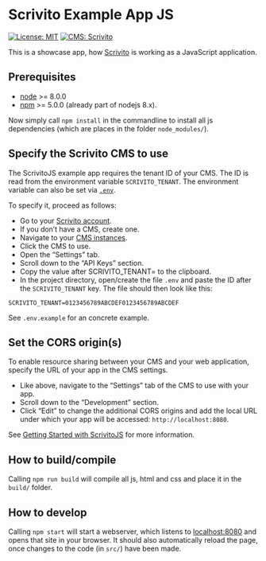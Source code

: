# Scrivito Example App JS

[![License: MIT](https://img.shields.io/badge/License-MIT-blue.svg)](https://opensource.org/licenses/MIT) [![CMS: Scrivito](https://img.shields.io/badge/CMS-Scrivito-brightgreen.svg)](https://scrivito.com)

This is a showcase app, how [Scrivito](https://scrivito.com) is working as a JavaScript application.

## Prerequisites

* [node](https://nodejs.org/en/) >= 8.0.0
* [npm](https://www.npmjs.com/get-npm) >= 5.0.0 (already part of nodejs 8.x).

Now simply call `npm install` in the commandline to install all js dependencies (which are places in the folder `node_modules/`).

## Specify the Scrivito CMS to use

The ScrivitoJS example app requires the tenant ID of your CMS. The ID is read from the environment variable `SCRIVITO_TENANT`. The environment variable can also be set via [`.env`](https://github.com/motdotla/dotenv).

To specify it, proceed as follows:

* Go to your [Scrivito account](https://my.scrivito.com/account).
* If you don’t have a CMS, create one.
* Navigate to your [CMS instances](https://my.scrivito.com/tenants).
* Click the CMS to use.
* Open the “Settings” tab.
* Scroll down to the “API Keys” section.
* Copy the value after SCRIVITO_TENANT= to the clipboard.
* In the project directory, open/create the file `.env` and paste the ID after the `SCRIVITO_TENANT` key. The file should then look like this:

```
SCRIVITO_TENANT=0123456789ABCDEF0123456789ABCDEF
```

See `.env.example` for an concrete example.

## Set the CORS origin(s)

To enable resource sharing between your CMS and your web application, specify the URL of your app in the CMS settings.

* Like above, navigate to the “Settings” tab of the CMS to use with your app.
* Scroll down to the “Development” section.
* Click “Edit” to change the additional CORS origins and add the local URL under which your app will be accessed: `http://localhost:8080`.

See [Getting Started with ScrivitoJS](https://scrivito.com/private-beta/getting-started-with-scrivitojs-f729f073bf4672d8) for more information.

## How to build/compile

Calling `npm run build` will compile all js, html and css and place it in the `build/` folder.

## How to develop

Calling `npm start` will start a webserver, which listens to [localhost:8080](http://localhost:8080/) and opens that site in your browser. It should also automatically reload the page, once changes to the code (in `src/`) have been made.
